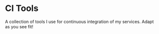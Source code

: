 # CI Tools

A collection of tools I use for continuous integration of my
services. Adapt as you see fit!

